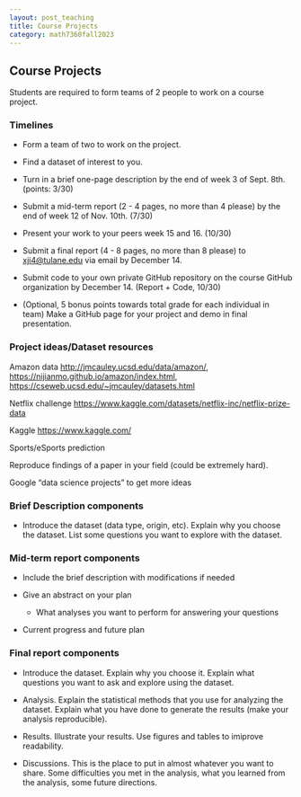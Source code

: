 ```yaml
---
layout: post_teaching
title: Course Projects
category: math7360fall2023
---
```


## Course Projects

Students are required to form teams of 2 people to work on a course project.

### Timelines

- Form a team of two to work on the project.

- Find a dataset of interest to you.

- Turn in a brief one-page description by the end of week 3 of Sept. 8th. (points: 3/30)

- Submit a mid-term report (2 - 4 pages, no more than 4 please) by the end of week 12 of Nov. 10th. (7/30)

- Present your work to your peers week 15 and 16. (10/30)

- Submit a final report (4 - 8 pages, no more than 8 please) to <xji4@tulane.edu> via email by December 14.

- Submit code to your own private GitHub repository on the course GitHub organization by December 14. (Report + Code, 10/30)

- (Optional, 5 bonus points towards total grade for each individual in team) Make a GitHub page for your project and demo in final presentation.

### Project ideas/Dataset resources


Amazon data <http://jmcauley.ucsd.edu/data/amazon/>, <https://nijianmo.github.io/amazon/index.html>, <https://cseweb.ucsd.edu/~jmcauley/datasets.html>

Netflix challenge <https://www.kaggle.com/datasets/netflix-inc/netflix-prize-data>

Kaggle <https://www.kaggle.com/>

Sports/eSports prediction

Reproduce findings of a paper in your field (could be extremely hard).

Google “data science projects” to get more ideas

### Brief Description components
- Introduce the dataset (data type, origin, etc). Explain why you choose the dataset. List some questions you want to explore with the dataset.

### Mid-term report components
- Include the brief description with modifications if needed

- Give an abstract on your plan

  - What analyses you want to perform for answering your questions

- Current progress and future plan

### Final report components

- Introduce the dataset. Explain why you choose it. Explain what questions you want to ask and explore using the dataset.

- Analysis. Explain the statistical methods that you use for analyzing the dataset. Explain what you have done to generate the results (make your analysis reproducible).

- Results. Illustrate your results. Use figures and tables to imiprove readability.

- Discussions. This is the place to put in almost whatever you want to share. Some difficulties you met in the analysis, what you learned from the analysis, some future directions.